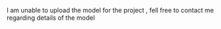 I am unable to upload the model for the project  , fell free to contact me regarding details of the model
